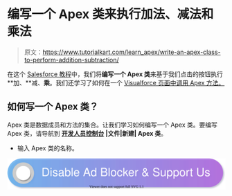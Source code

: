 # 编写一个 Apex 类来执行加法、减法和乘法

> 原文：<https://www.tutorialkart.com/learn_apex/write-an-apex-class-to-perform-addition-subtraction/>

在这个 [Salesforce 教程](https://www.tutorialkart.com/salesforce-tutorials/)中，我们将**编写一个 Apex 类**来基于我们点击的按钮执行**加、**减、**乘**。我们还学习了如何在一个 [Visualforce 页面中调用 Apex 方法。](https://www.tutorialkart.com/visualforce/how-to-create-visualforce-page-in-salesforce/)

## 如何写一个 Apex 类？

Apex 类是数据成员和方法的集合。让我们学习如何编写一个 Apex 类。要编写 Apex 类，请导航到 **[开发人员控制台](https://www.tutorialkart.com/apex_soql/how-to-use-salesforce-developer-console-learn/) |文件|新建| Apex 类**。

*   输入 Apex 类的名称。

[![](img/925da31b32d6bc3827932f6c8afb11bb.png)](https://www.tutorialkart.com/)